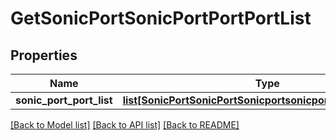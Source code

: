 # GetSonicPortSonicPortPortPortList

## Properties
Name | Type | Description | Notes
------------ | ------------- | ------------- | -------------
**sonic_port_port_list** | [**list[SonicPortSonicPortSonicportsonicportPORTPORTLIST]**](SonicPortSonicPortSonicportsonicportPORTPORTLIST.md) |  | [optional] 

[[Back to Model list]](../README.md#documentation-for-models) [[Back to API list]](../README.md#documentation-for-api-endpoints) [[Back to README]](../README.md)



